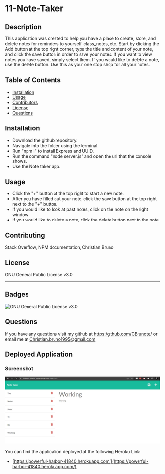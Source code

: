 # 11-Note-Taker

## Description

This application was created to help you have a place to create, store, and delete notes for reminders to yourself, class_notes, etc. Start by clicking the Add button at the top right corner, type the title and content of your note, and click the save button in order to save your notes. If you want to view notes you have saved, simply select them. If you would like to delete a note, use the delete button. Use this as your one stop shop for all your notes.

## Table of Contents

- [Installation](#installation)
- [Usage](#usage)
- [Contributors](#contributors)
- [License](#license)
- [Questions](#questions)

## Installation

- Download the github repository.
- Navigate into the folder using the terminal.
- Run "npm i" to install Express and UUID.
- Run the command  "node server.js" and open the url that the console shows.
- Use the Note taker app.

## Usage

- Click the "+" button at the top right to start a new note.
- After you have filled out your note, click the save button at the top right next to the "+" button.
- If you would like to look at past notes, click on the note on the right window
- If you would like to delete a note, click the delete button next to the note.

## Contributing

Stack Overflow, NPM documentation, Christian Bruno

## License

GNU General Public License v3.0

---

## Badges

![GNU General Public License v3.0](https://img.shields.io/badge/license-GNU%20General%20Public%20License%20v3.0-green)

## Questions

If you have any questions visit my github at [https:/github.com/CBrunote/](https://github.com/CBrunote/) or email me at Christian.bruno1995@gmail.com

## Deployed Application

### Screenshot

<img src="public\assets\images\Note-Taker.JPG">

You can find the application deployed at the following Heroku Link:
- [https://powerful-harbor-41840.herokuapp.com/](https://powerful-harbor-41840.herokuapp.com/)
